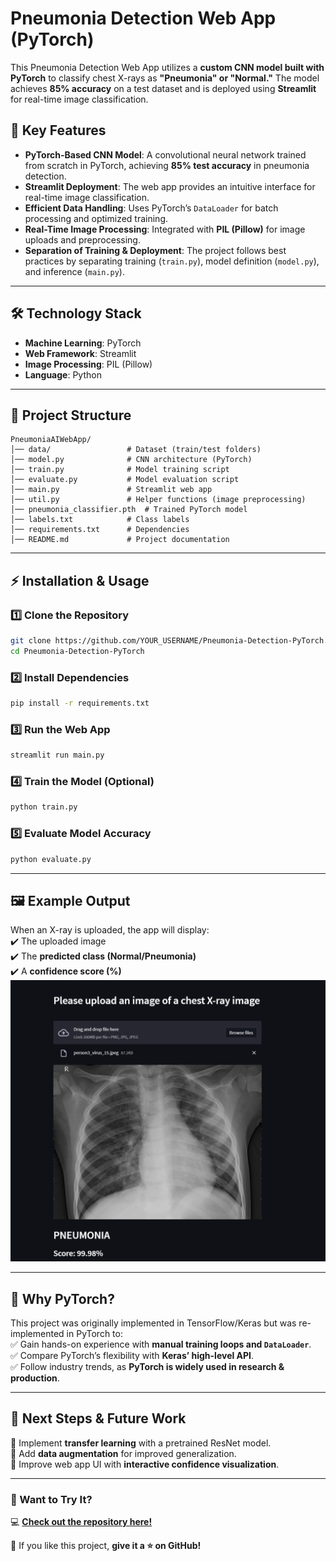 # **Pneumonia Detection Web App (PyTorch)**  

This Pneumonia Detection Web App utilizes a **custom CNN model built with PyTorch** to classify chest X-rays as **"Pneumonia" or "Normal."** The model achieves **85% accuracy** on a test dataset and is deployed using **Streamlit** for real-time image classification.  

## 🚀 **Key Features**  

- **PyTorch-Based CNN Model**: A convolutional neural network trained from scratch in PyTorch, achieving **85% test accuracy** in pneumonia detection.  
- **Streamlit Deployment**: The web app provides an intuitive interface for real-time image classification.  
- **Efficient Data Handling**: Uses PyTorch’s `DataLoader` for batch processing and optimized training.  
- **Real-Time Image Processing**: Integrated with **PIL (Pillow)** for image uploads and preprocessing.  
- **Separation of Training & Deployment**: The project follows best practices by separating training (`train.py`), model definition (`model.py`), and inference (`main.py`).  

---

## 🛠 **Technology Stack**  

- **Machine Learning**: PyTorch  
- **Web Framework**: Streamlit  
- **Image Processing**: PIL (Pillow)  
- **Language**: Python  

---

## 📂 **Project Structure**  

```
PneumoniaAIWebApp/
│── data/                 # Dataset (train/test folders)
│── model.py              # CNN architecture (PyTorch)
│── train.py              # Model training script
│── evaluate.py           # Model evaluation script
│── main.py               # Streamlit web app
│── util.py               # Helper functions (image preprocessing)
│── pneumonia_classifier.pth  # Trained PyTorch model
│── labels.txt            # Class labels
│── requirements.txt      # Dependencies
│── README.md             # Project documentation
```

---

## ⚡ **Installation & Usage**  

### 1️⃣ **Clone the Repository**  
```bash
git clone https://github.com/YOUR_USERNAME/Pneumonia-Detection-PyTorch.git
cd Pneumonia-Detection-PyTorch
```

### 2️⃣ **Install Dependencies**  
```bash
pip install -r requirements.txt
```

### 3️⃣ **Run the Web App**  
```bash
streamlit run main.py
```

### 4️⃣ **Train the Model (Optional)**
```bash
python train.py
```

### 5️⃣ **Evaluate Model Accuracy**
```bash
python evaluate.py
```

---

## 🖼 **Example Output**  
When an X-ray is uploaded, the app will display:  
✔️ The uploaded image  
✔️ The **predicted class (Normal/Pneumonia)**  
✔️ A **confidence score (%)**  
![Pneumonia Detection Example](https://raw.githubusercontent.com/NazmusSaad/Pneumonia-Detection-PyTorch/main/Screenshot%202025-03-16%20135059.png)



---

## 📌 **Why PyTorch?**
This project was originally implemented in TensorFlow/Keras but was re-implemented in PyTorch to:  
✅ Gain hands-on experience with **manual training loops and `DataLoader`**.  
✅ Compare PyTorch’s flexibility with **Keras’ high-level API**.  
✅ Follow industry trends, as **PyTorch is widely used in research & production**.  

---

## 🤖 **Next Steps & Future Work**  
🔹 Implement **transfer learning** with a pretrained ResNet model.  
🔹 Add **data augmentation** for improved generalization.  
🔹 Improve web app UI with **interactive confidence visualization**.  

---

### **📌 Want to Try It?**  
💻 **[Check out the repository here!](https://github.com/YOUR_USERNAME/Pneumonia-Detection-PyTorch)**  

🚀 If you like this project, **give it a ⭐ on GitHub!**  

